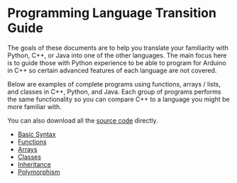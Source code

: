 # Programming Language Transition Guide

The goals of these documents are to help you translate your familiarity with Python, C++, or Java into one of the other languages. The main focus here is to guide those with Python experience to be able to program for Arduino in C++ so certain advanced features of each language are not covered.

Below are examples of complete programs using functions, arrays / lists, and classes in C++, Python, and Java. Each group of programs performs the same functionality so you can compare C++ to a language you might be more familiar with.

You can also download all the [source code](https://github.com/reparke/Programming-Language-Transition-Guide/archive/main.zip) directly.

- [Basic Syntax](https://github.com/reparke/Programming-Language-Transition-Guide/blob/main/1_syntax/1_syntax.md)
- [Functions](https://github.com/reparke/Programming-Language-Transition-Guide/blob/main/2_functions.md)
- [Arrays](https://github.com/reparke/Programming-Language-Transition-Guide/blob/main/3_arrays.md)
- [Classes](https://github.com/reparke/Programming-Language-Transition-Guide/blob/main/4_classes.md)
- [Inheritance](https://github.com/reparke/Programming-Language-Transition-Guide/blob/main/5_inheritance.md)
- [Polymorphism](https://github.com/reparke/Programming-Language-Transition-Guide/blob/main/6_polymorphism.md)
